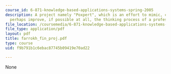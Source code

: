 ```yaml
---
course_id: 6-871-knowledge-based-applications-systems-spring-2005
description: A project namely "Poxpert", which is an effort to mimic, capture and
  perhaps improve, if possible at all, the thinking process of a professional player.
file_location: /coursemedia/6-871-knowledge-based-applications-systems-spring-2005/f9b791b1c6ebac87745b09419e70ad22_farrokh_fin_proj.pdf
file_type: application/pdf
layout: pdf
title: farrokh_fin_proj.pdf
type: course
uid: f9b791b1c6ebac87745b09419e70ad22

---
```

None